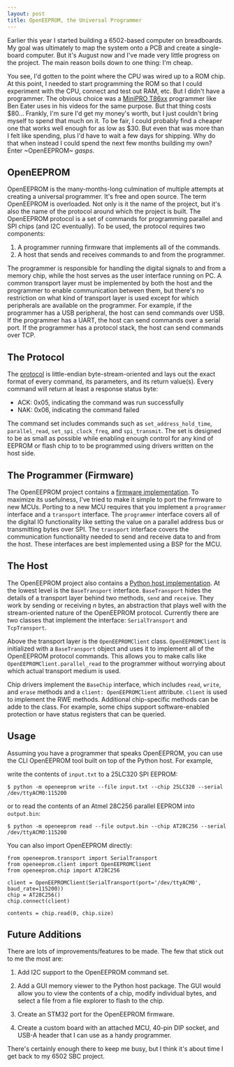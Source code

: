 ```yaml
---
layout: post
title: OpenEEPROM, the Universal Programmer 
---
```


Earlier this year I started building a 6502-based computer on breadboards.
My goal was ultimately to map the system onto a PCB and create a single-board
computer. But it's August now and I've made very little progress on the project. 
The main reason boils down to one thing: I'm cheap.

You see, I'd gotten to the point where the CPU was wired up to a ROM chip.
At this point, I needed to start programming the ROM so that I could experiment
with the CPU, connect and test out RAM, etc. But I didn't have a programmer. 
The obvious choice was a 
[MiniPRO T86xx](https://www.amazon.com/Universal-Programmer-TL866II-MiniPro-Adapter/dp/B091TPHW1M) 
programmer like Ben Eater uses in his videos for the same purpose. But that thing costs $80...
Frankly, I'm sure I'd get my money's worth, but I just couldn't bring myself to spend that much on it.
To be fair, I could probably find a cheaper one that works well enough for as low as $30. 
But even that was more than I felt like spending, plus I'd have to wait a few days for shipping. Why do that when 
instead I could spend the next few months building my own? Enter ~OpenEEPROM~ *gasps*.

## OpenEEPROM

OpenEEPROM is the many-months-long culmination of multiple attempts at creating a universal programmer. It's free and
open source. The term OpenEEPROM is overloaded. Not only is it the name of the project, but it's also the name 
of the protocol around which the project is built. The OpenEEPROM protocol is a set of commands for 
programming parallel and SPI chips (and I2C eventually). To be used, the protocol requires two components:

1. A programmer running firmware that implements all of the commands.
2. A host that sends and receives commands to and from the programmer.

The programmer is responsible for handling the digital signals to and from a memory chip,
while the host serves as the user interface running on PC. A common transport layer must be implemented by
both the host and the programmer to  enable communication between them, but there's no restriction on what 
kind of transport layer is used except for which peripherals are available on the programmer. 
For example, if the programmer has a USB peripheral, the host can send commands over USB. 
If the programmer has a UART, the host can send commands over a serial port. 
If the programmer has a protocol stack, the host can send commands over TCP.

## The Protocol

The [protocol](https://github.com/davidday99/open-eeprom/blob/main/open-eeprom-protocol.txt)
 is little-endian byte-stream-oriented and lays out the exact format of every command, its
parameters, and its return value(s). Every command will return at least a response status byte:

- ACK: 0x05, indicating the command was run successfully
- NAK: 0x06, indicating the command failed

The command set includes commands such as `set_address_hold_time`, `parallel_read`, `set_spi_clock_freq`, 
and `spi_transmit`. The set is designed to be as small as possible while enabling enough control for 
any kind of EEPROM or flash chip to to be programmed using drivers written on the host side. 

## The Programmer (Firmware)

The OpenEEPROM project contains a [firmware implementation](https://github.com/davidday99/open-eeprom-fw). 
To maximize its usefulness, I've tried to make it simple to port the firmware to new MCUs. 
Porting to a new MCU requires that you implement a `programmer` interface and a `transport` interface. 
The `programmer` interface covers all of the digital IO functionality like setting
the value on a parallel address bus or transmitting bytes over SPI. The `transport` interface covers the communication
functionality needed to send and receive data to and from the host. These interfaces are best implemented using
a BSP for the MCU.

## The Host

The OpenEEPROM project also contains a 
[Python host implementation](https://github.com/davidday99/open-eeprom/tree/main/openeeprom). 
At the lowest level is the `BaseTransport` interface.
`BaseTransport` hides the details of a transport layer behind two methods, `send` and `receive`. They work by sending
or receiving *n* bytes, an abstraction that plays well with the stream-oriented nature of the OpenEEPROM protocol.
Currently there are two classes that implement the interface: `SerialTransport` and `TcpTransport`.


Above the transport layer is the `OpenEEPROMClient` class. `OpenEEPROMClient` is initialized with a `BaseTransport` 
object and uses it to implement all of the OpenEEPROM protocol commands. This allows you to make calls like 
`OpenEEPROMClient.parallel_read` to the programmer without worrying about which actual transport
medium is used.

Chip drivers implement the `BaseChip` interface, which includes `read`, `write`, and `erase` methods and a `client: OpenEEPROMClient`
attribute. `client` is used to implement the RWE methods. Additional chip-specific methods can be adde to the class.
For example, some chips support software-enabled protection or have status registers that can be queried.

## Usage

Assuming you have a programmer that speaks OpenEEPROM, you can use the CLI OpenEEPROM tool built 
on top of the Python host. For example, 

write the contents of `input.txt` to a 25LC320 SPI EEPROM:

```
$ python -m openeeprom write --file input.txt --chip 25LC320 --serial /dev/ttyACM0:115200
```

or to read the contents of an Atmel 28C256 parallel EEPROM into `output.bin`:

```
$ python -m openeeprom read --file output.bin --chip AT28C256 --serial /dev/ttyACM0:115200
```

You can also import OpenEEPROM directly:

```
from openeeprom.transport import SerialTransport
from openeeprom.client import OpenEEPROMClient
from openeeprom.chip import AT28C256

client = OpenEEPROMClient(SerialTransport(port='/dev/ttyACM0', baud_rate=115200))
chip = AT28C256()
chip.connect(client)

contents = chip.read(0, chip.size)
```

## Future Additions

There are lots of improvements/features to be made. The few that stick out to me the most are:

1. Add I2C support to the OpenEEPROM command set. 

2. Add a GUI memory viewer to the Python host package. The GUI would allow you to
    view the contents of a chip, modify individual bytes, and select 
    a file from a file explorer to flash to the chip.

3. Create an STM32 port for the OpenEEPROM firmware.

4. Create a custom board with an attached MCU, 40-pin DIP socket,
    and USB-A header that I can use as a handy programmer.


There's certainly enough there to keep me busy, but I think it's about time I get back
to my 6502 SBC project.

